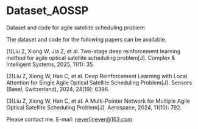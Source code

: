 # Dataset_AOSSP
Dataset and code for agile satellite scheduling problem 

The dataset and code for the following papers can be available.

(1)Liu Z, Xiong W, Jia Z, et al. Two-stage deep reinforcement learning method for agile optical satellite scheduling problem[J]. Complex & Intelligent Systems, 2025, 11(1): 35.

(2)Liu Z, Xiong W, Han C, et al. Deep Reinforcement Learning with Local Attention for Single Agile Optical Satellite Scheduling Problem[J]. Sensors (Basel, Switzerland), 2024, 24(19): 6396.

(3)Liu Z, Xiong W, Han C, et al. A Multi-Pointer Network for Multiple Agile Optical Satellite Scheduling Problem[J]. Aerospace, 2024, 11(10): 792.


Please contact me. E-mail: neverlinever@163.com
